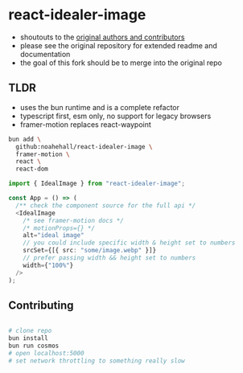 # react-idealer-image

- shoutouts to the [original authors and contributors](https://github.com/stereobooster/react-ideal-image)
- please see the original repository for extended readme and documentation
- the goal of this fork should be to merge into the original repo

## TLDR

- uses the bun runtime and is a complete refactor
- typescript first, esm only, no support for legacy browsers
- framer-motion replaces react-waypoint

```sh
bun add \
  github:noahehall/react-idealer-image \
  framer-motion \
  react \
  react-dom
```

```ts
import { IdealImage } from "react-idealer-image";

const App = () => (
  /** check the component source for the full api */
  <IdealImage
    /* see framer-motion docs */
    /* motionProps={} */
    alt="ideal image"
    // you could include specific width & height set to numbers
    srcSet={[{ src: "some/image.webp" }]}
    // prefer passing width && height set to numbers
    width={"100%"}
  />
);
```

## Contributing

```sh

# clone repo
bun install
bun run cosmos
# open localhost:5000
# set network throttling to something really slow
```

